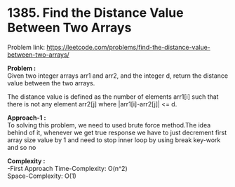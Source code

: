 # 1385. Find the Distance Value Between Two Arrays

Problem link: https://leetcode.com/problems/find-the-distance-value-between-two-arrays/

**Problem :**<br>
Given two integer arrays arr1 and arr2, and the integer d, return the distance value between the two arrays.<br>

The distance value is defined as the number of elements arr1[i] such that there is not any element arr2[j] where |arr1[i]-arr2[j]| <= d.<br>

**Approach-1 :**<br>
To solving this problem, we need to used brute force method.The idea behind of it, whenever we get true response we have to just decrement first array size value by 1 and need to stop inner loop by using break key-work and so no<br>

**Complexity :**<br>
-First Approach
Time-Complexity: O(n^2)<br>
Space-Complexity: O(1)<br>
